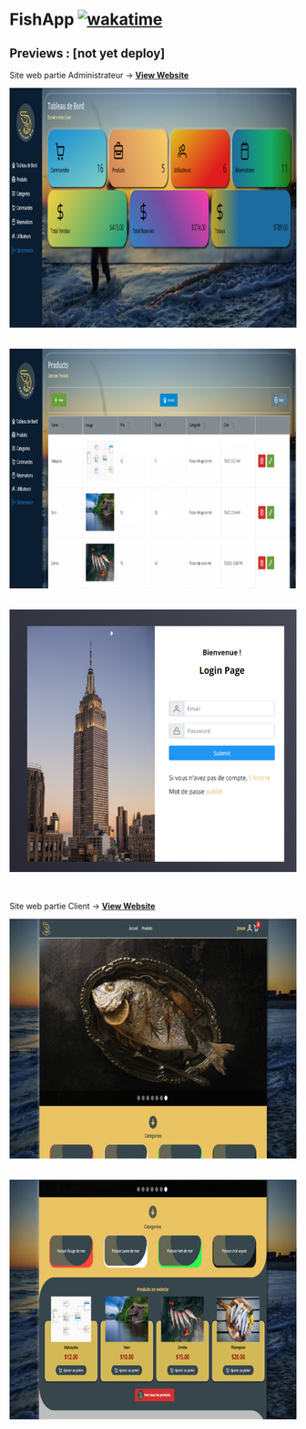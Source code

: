 # FishApp [![wakatime](https://wakatime.com/badge/github/josue-lubaki/FishAppFrontend.svg)](https://wakatime.com/badge/github/josue-lubaki/FishAppFrontend)

Previews : [not yet deploy]
---------
<p>Site web partie Administrateur -> <a href="https://josue-lubaki.github.io/pska/"><b>View Website</b></a></p>
<img src="https://github.com/josue-lubaki/FishAppFrontend/blob/main/apps/admin/src/assets/images/preview1.png?raw=true" width=800px height=420px /> <br><br><br>
<img src="https://github.com/josue-lubaki/FishAppFrontend/blob/main/apps/admin/src/assets/images/preview2.png?raw=true" width=800px height=420px /> <br><br><br>
<img src="https://github.com/josue-lubaki/FishAppFrontend/blob/main/apps/admin/src/assets/images/preview3.png?raw=true" width=800px height=460px /> <br><br><br>
<p>Site web partie Client -> <a href="https://josue-lubaki.github.io/psk/"><b>View Website</b></a></p>
<img src="https://github.com/josue-lubaki/FishAppFrontend/blob/main/apps/admin/src/assets/images/previews1.png?raw=true" width=800px height=420px /> <br><br><br>
<img src="https://github.com/josue-lubaki/FishAppFrontend/blob/main/apps/admin/src/assets/images/previews2.png?raw=true" width=800px height=420px /> <br><br><br>

